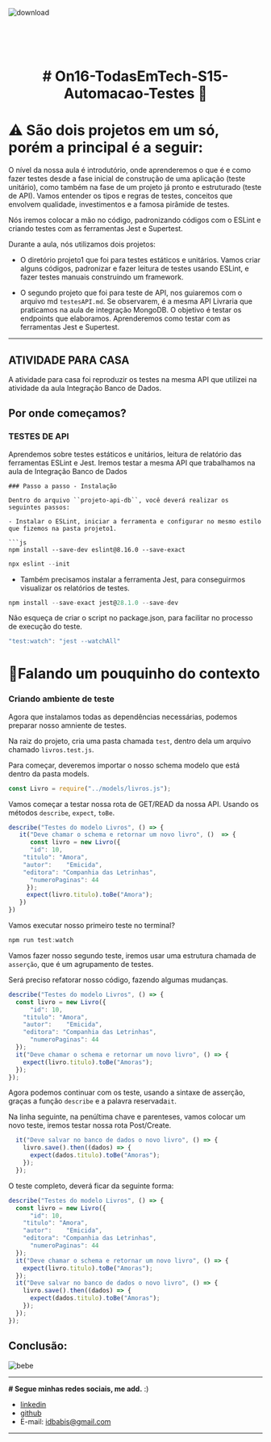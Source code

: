 ![download](https://user-images.githubusercontent.com/100974682/171773873-d48bfcdb-0921-45a4-8d7a-c31048ff0c78.png)
<h1 align="center">
    <br>
    <p align="center"># On16-TodasEmTech-S15-Automacao-Testes 🚀 <p> 
</h1>

# ⚠️ São dois projetos em um só, porém a principal é a seguir:
O nível da nossa aula é introdutório, onde aprenderemos o que é e como fazer testes desde a fase inicial de construção de uma aplicação (teste unitário), como também na fase de um projeto já pronto e estruturado (teste de API). Vamos entender os tipos e regras de testes, conceitos que envolvem qualidade, investimentos e a famosa pirâmide de testes. 

Nós iremos colocar a mão no código, padronizando códigos com o ESLint e criando testes com as ferramentas Jest e Supertest.

Durante a aula, nós  utilizamos dois projetos:

- O diretório projeto1 que foi para testes estáticos e unitários. Vamos criar alguns códigos, padronizar e fazer leitura de testes usando ESLint, e fazer testes manuais construindo um framework. 

- O segundo projeto que foi para teste de API, nos guiaremos com o arquivo md ``testesAPI.md``. Se observarem, é a mesma API Livraria que praticamos na aula de integração MongoDB. O objetivo é testar os endpoints que elaboramos. Aprenderemos como testar com as ferramentas Jest e Supertest.

----------------------------------------

## ATIVIDADE PARA CASA

A atividade para casa foi reproduzir os testes na mesma API que utilizei  na atividade da aula Integração Banco de Dados.

## Por onde começamos?

### TESTES DE API 

Aprendemos sobre testes estáticos e unitários, leitura de relatório das ferramentas ESLint e Jest.
Iremos testar a mesma API que trabalhamos na aula de Integração Banco de Dados
```
### Passo a passo - Instalação

Dentro do arquivo ``projeto-api-db``, você deverá realizar os seguintes passos:

- Instalar o ESLint, iniciar a ferramenta e configurar no mesmo estilo que fizemos na pasta projeto1.

```js
npm install --save-dev eslint@8.16.0 --save-exact
```
```js
npx eslint --init
```
- Também precisamos instalar a ferramenta Jest, para conseguirmos visualizar os relatórios de testes. 

```js
npm install --save-exact jest@28.1.0 --save-dev 
``` 

Não esqueça de criar o script no package.json, para facilitar no processo de execução do teste. 

```js
"test:watch": "jest --watchAll"
```


# 🧠Falando um pouquinho do contexto

### Criando ambiente de teste

Agora que instalamos todas as dependências necessárias, podemos preparar nosso amniente de testes.

Na raiz do projeto, cria uma pasta chamada ``test``, dentro dela um arquivo chamado ``livros.test.js``. 

Para começar, deveremos importar o nosso schema modelo que está dentro da pasta models.

```js
const Livro = require("../models/livros.js");
```

Vamos começar a testar nossa rota de GET/READ da nossa API. Usando os métodos ``describe``, ``expect``, ``toBe``.

```js
describe("Testes do modelo Livros", () => {
   it("Deve chamar o schema e retornar um novo livro", ()  => {
	  const livro = new Livro({
	  "id": 10,
  	"titulo": "Amora",
  	"autor":	"Emicida",
  	"editora": "Companhia das Letrinhas",
	  "numeroPaginas": 44
     });
     expect(livro.titulo).toBe("Amora");
   })
})
```

Vamos executar nosso primeiro teste no terminal? 

```js
npm run test:watch
```

Vamos fazer nosso segundo teste, iremos usar uma estrutura chamada de ``asserção``, que é um agrupamento de testes. 

Será preciso refatorar nosso código, fazendo algumas mudanças. 

```js
describe("Testes do modelo Livros", () => {
  const livro = new Livro({
	  "id": 10,
  	"titulo": "Amora",
  	"autor":	"Emicida",
  	"editora": "Companhia das Letrinhas",
	  "numeroPaginas": 44
  });
  it("Deve chamar o schema e retornar um novo livro", () => {
    expect(livro.titulo).toBe("Amoras");
  });
});
```
Agora podemos continuar com os teste, usando a sintaxe de asserção, graças a função ``describe`` e a palavra reservada``it``.

Na linha seguinte, na penúltima chave e parenteses, vamos colocar um novo teste, iremos testar nossa rota Post/Create.

```js
  it("Deve salvar no banco de dados o novo livro", () => {
    livro.save().then((dados) => {
      expect(dados.titulo).toBe("Amoras");
    });
  });
```

O teste completo, deverá ficar da seguinte forma:

```js
describe("Testes do modelo Livros", () => {
  const livro = new Livro({
	  "id": 10,
  	"titulo": "Amora",
  	"autor":	"Emicida",
  	"editora": "Companhia das Letrinhas",
	  "numeroPaginas": 44
  });
  it("Deve chamar o schema e retornar um novo livro", () => {
    expect(livro.titulo).toBe("Amoras");
  });
  it("Deve salvar no banco de dados o novo livro", () => {
    livro.save().then((dados) => {
      expect(dados.titulo).toBe("Amoras");
    });
  });
});
```

## Conclusão:


![bebe](https://user-images.githubusercontent.com/100974682/167978711-3c0b4a06-6cd6-4c1f-99f5-19b62dd58fca.jpg)
 
---
**# Segue minhas redes sociais, me add.**  :)

- [linkedin](https://www.linkedin.com/in/b%C3%A1rbara-gon%C3%A7alves-211b5691/)
- [github](https://github.com/idbabis) 
- E-mail: idbabis@gmail.com
---